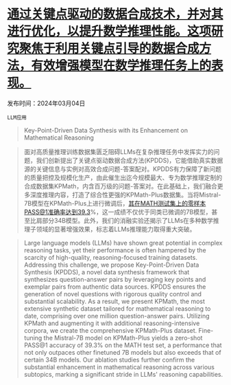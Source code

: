 # [通过关键点驱动的数据合成技术，并对其进行优化，以提升数学推理性能。这项研究聚焦于利用关键点引导的数据合成方法，有效增强模型在数学推理任务上的表现。](https://arxiv.org/abs/2403.02333)

发布时间：2024年03月04日

`LLM应用`

> Key-Point-Driven Data Synthesis with its Enhancement on Mathematical Reasoning

> 面对高质量推理训练数据集匮乏阻碍LLMs在复杂推理任务中发挥实力的问题，我们创新提出了关键点驱动数据合成方法(KPDDS)，它能借助真实数据源的关键信息与实例对高效合成问题-答案配对。KPDDS有力保障了新问题的质量把控及规模化生产，由此催生出迄今规模最大、专为数学推理定制的合成数据集KPMath，内含百万级的问题-答案对。在此基础上，我们融合更多深度推理内容，打造了综合性更强的KPMath-Plus数据集。当将Mistral-7B模型在KPMath-Plus上进行微调后，其在MATH测试集上的零样本PASS@1准确率达到39.3%，这一成绩不仅优于同类已微调的7B模型，甚至比肩部分34B模型。此外，我们的消融实验还揭示了LLMs在多种数学推理子领域的显著增强效果，标志着LLMs推理能力取得重大突破。

> Large language models (LLMs) have shown great potential in complex reasoning tasks, yet their performance is often hampered by the scarcity of high-quality, reasoning-focused training datasets. Addressing this challenge, we propose Key-Point-Driven Data Synthesis (KPDDS), a novel data synthesis framework that synthesizes question-answer pairs by leveraging key points and exemplar pairs from authentic data sources. KPDDS ensures the generation of novel questions with rigorous quality control and substantial scalability. As a result, we present KPMath, the most extensive synthetic dataset tailored for mathematical reasoning to date, comprising over one million question-answer pairs. Utilizing KPMath and augmenting it with additional reasoning-intensive corpora, we create the comprehensive KPMath-Plus dataset. Fine-tuning the Mistral-7B model on KPMath-Plus yields a zero-shot PASS@1 accuracy of 39.3% on the MATH test set, a performance that not only outpaces other finetuned 7B models but also exceeds that of certain 34B models. Our ablation studies further confirm the substantial enhancement in mathematical reasoning across various subtopics, marking a significant stride in LLMs' reasoning capabilities.